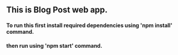 ## This is Blog Post web app.

#### To run this first install required dependencies using 'npm install' command.
#### then run using 'npm start' command.
